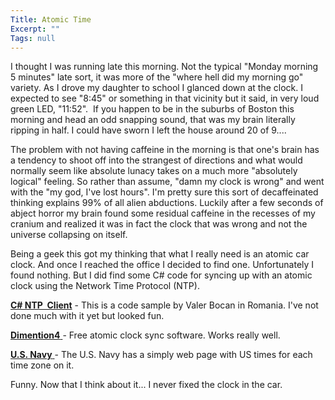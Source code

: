 ```yaml
---
Title: Atomic Time
Excerpt: ""
Tags: null
---
```

<p>I thought I was running late this morning. Not the typical "Monday morning 5 minutes" late sort, it was more of the "where hell did my morning go" variety. As I drove my daughter to school I glanced down at the clock. I expected to&nbsp;see "8:45" or something in that vicinity but it said, in&nbsp;very loud green LED, "11:52".&nbsp; If you happen to be in the suburbs of Boston this morning and head an odd snapping sound, that was my brain literally ripping in half. I could have sworn I left the house around 20 of 9....</p> <p>The problem with not having caffeine in the morning is that one's brain has a tendency to shoot off into the strangest of directions and what would normally seem like absolute lunacy takes on a much more "absolutely logical" feeling. So rather than assume, "damn my clock is wrong" and went with the "my god, I've lost hours". I'm pretty sure this sort of decaffeinated thinking explains 99% of all alien abductions. Luckily&nbsp;after a few seconds of abject horror my brain found some residual caffeine in the recesses of my cranium and realized it was in fact the clock that was wrong and not the universe collapsing on itself.</p> <p>Being a geek this got my thinking that what I really need is an atomic car clock. And once I reached the office I decided to find one. Unfortunately I found nothing. But I did find some C# code for syncing up with an atomic clock using the Network Time Protocol (NTP). </p> <p><a href="http://www.codeproject.com/csharp/ntpclient.asp"><strong>C# NTP&nbsp; Client</strong></a> - This is a code sample by Valer Bocan in Romania. I've not done much with it yet but looked fun.</p> <p><a href="http://www.thinkman.com/dimension4/index.htm"><strong>Dimention4</strong> </a>- Free atomic clock sync software. Works really well. </p> <p><a href="http://tycho.usno.navy.mil/cgi-bin/timer.pl"><strong>U.S. Navy</strong> </a>- The U.S. Navy has a simply web page with US times for each time zone on it.</p> <p>Funny. Now that I think about it... I never fixed the clock in the car. </p>